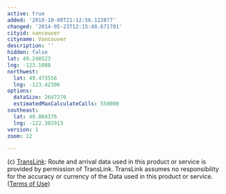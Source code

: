 ```yaml
---
active: true
added: '2010-10-08T21:12:56.122877'
changed: '2014-05-23T12:15:48.671701'
cityid: vancouver
cityname: Vancouver
description: ''
hidden: false
lat: 49.248523
lng: -123.1088
northwest:
  lat: 49.473556
  lng: -123.42306
options:
  dataSize: 2647276
  estimatedMaxCalculateCalls: 550000
southeast:
  lat: 49.004376
  lng: -122.302913
version: 1
zoom: 12

---
```


(c) [TransLink](http://www.translink.ca/): Route and arrival data used in this product or service is provided by permission of TransLink. TransLink assumes no responsibility for the accuracy or currency of the Data used in this product or service. ([Terms of Use](http://www.translink.ca/en/Schedules-and-Maps/Developer-Resources/GTFS-Data.aspx))
